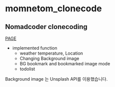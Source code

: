 # momnetom_clonecode
## Nomadcoder clonecoding

[PAGE](https://2012monk.github.io/)

* implemented function
  * weather temperature, Location
  * Changing Background image
  * BG bookmark and bookmarked image mode
  * todolist

Background image 는 Unsplash API를 이용했습니다.

